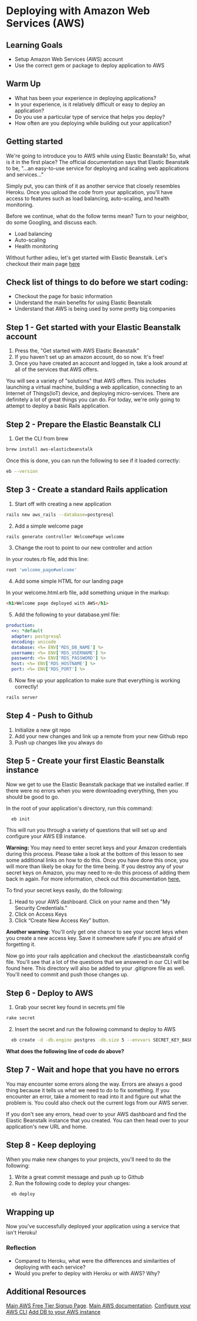# Deploying with Amazon Web Services (AWS)

## Learning Goals

* Setup Amazon Web Services (AWS) account
* Use the correct gem or package to deploy application to AWS

## Warm Up

* What has been your experience in deploying applications?
* In your experience, is it relatively difficult or easy to deploy an application?
* Do you use a particular type of service that helps you deploy?
* How often are you deploying while building out your application?

## Getting started

We're going to introduce you to AWS while using Elastic Beanstalk! So, what is it in the first place? The official documentation says that Elastic Beanstalk to be, "...an easy-to-use service for deploying and scaling web applications and services..."

Simply put, you can think of it as another service that closely resembles Heroku. Once you upload the code from your application, you'll have access to features such as load balancing, auto-scaling, and health monitoring.

Before we continue, what do the follow terms mean? Turn to your neighbor, do some Googling, and discuss each.  

* Load balancing
* Auto-scaling
* Health monitoring

Without further adieu, let's get started with Elastic Beanstalk. Let's checkout their main page [here](https://aws.amazon.com/elasticbeanstalk/)

## Check list of things to do before we start coding:

* Checkout the page for basic information
* Understand the main benefits for using Elastic Beanstalk
* Understand that AWS is being used by some pretty big companies


## Step 1 - Get started with your Elastic Beanstalk account

1. Press the, "Get started with AWS Elastic Beanstalk"
2. If you haven't set up an amazon account, do so now. It's free!
3. Once you have created an account and logged in, take a look around at all of the services that AWS offers.

You will see a variety of "solutions" that AWS offers. This includes launching a virtual machine, building a web application, connecting to an Internet of Things(IoT) device, and deploying micro-services. There are definitely a lot of great things you can do. For today, we're only going to attempt to deploy a basic Rails application.

## Step 2 - Prepare the Elastic Beanstalk CLI

1. Get the CLI from brew

```bash
brew install aws-elasticbeanstalk
```

Once this is done, you can run the following to see if it loaded correctly:
```bash
eb --version
```

## Step 3 - Create a standard Rails application

1. Start off with creating a new application

```bash
rails new aws_rails --database=postgresql  
```

2. Add a simple welcome page

```bash
rails generate controller WelcomePage welcome
```

3. Change the root to point to our new controller and action

In your routes.rb file, add this line:

```ruby
root 'welcome_page#welcome'  
```

4. Add some simple HTML for our landing page

In your welcome.html.erb file, add something unique in the markup:

```html
<h1>Welcome page deployed with AWS</h1>
```

5. Add the following to your database.yml file:

```yaml
production:
  <<: *default
  adapter: postgresql
  encoding: unicode
  database: <%= ENV['RDS_DB_NAME'] %>
  username: <%= ENV['RDS_USERNAME'] %>
  password: <%= ENV['RDS_PASSWORD'] %>
  host: <%= ENV['RDS_HOSTNAME'] %>
  port: <%= ENV['RDS_PORT'] %>
```

6. Now fire up your application to make sure that everything is working correctly!

```bash
rails server
```

## Step 4 - Push to Github
1. Initialize a new git repo
2. Add your new changes and link up a remote from your new Github repo
3. Push up changes like you always do

## Step 5 - Create your first Elastic Beanstalk instance

Now we get to use the Elastic Beanstalk package that we installed earlier. If there were no errors when you were downloading everything, then you should be good to go.

In the root of your application's directory, run this command:

```bash
  eb init
```

This will run you through a variety of questions that will set up and configure your AWS EB instance.

**Warning:** You may need to enter secret keys and your Amazon credentials during this process. Please take a look at the bottom of this lesson to see some additional links on how to do this. Once you have done this once, you will more than likely be okay for the time being. If you destroy any of your secret keys on Amazon, you may need to re-do this process of adding them back in again. For more information, check out this documentation [here.](https://docs.aws.amazon.com/elasticbeanstalk/latest/dg/eb-cli3-configuration.html)

To find your secret keys easily, do the following:

1. Head to your AWS dashboard. Click on your name and then "My Security Credentials."
2. Click on Access Keys
3. Click “Create New Access Key” button.

**Another warning:** You'll only get one chance to see your secret keys when you create a new access key. Save it somewhere safe if you are afraid of forgetting it.

Now go into your rails application and checkout the .elasticbeanstalk config file. You'll see that a lot of the questions that we answered in our CLI will be found here. This directory will also be added to your .gitignore file as well. You'll need to commit and push those changes up.

## Step 6 - Deploy to AWS

1. Grab your secret key found in secrets.yml file

```bash
rake secret
```

2. Insert the secret and run the following command to deploy to AWS
```bash
  eb create -d -db.engine postgres -db.size 5 --envvars SECRET_KEY_BASE=PUT_SECRET_HERE
```

**What does the following line of code do above?**

## Step 7 - Wait and hope that you have no errors

You may encounter some errors along the way. Errors are always a good thing because it tells us what we need to do to fix something. If you encounter an error, take a moment to read into it and figure out what the problem is. You could also check out the current logs from our AWS server.

If you don't see any errors, head over to your AWS dashboard and find the Elastic Beanstalk instance that you created. You can then head over to your application's new URL and home.

## Step 8 - Keep deploying

When you make new changes to your projects, you'll need to do the following:
1. Write a great commit message and push up to Github
2. Run the following code to deploy your changes:

```bash
  eb deploy
```

## Wrapping up

Now you've successfully deployed your application using a service that isn't Heroku!

### Reflection

* Compared to Heroku, what were the differences and similarities of deploying with each service?
* Would you prefer to deploy with Heroku or with AWS? Why?


## Additional Resources

[Main AWS Free Tier Signup Page](https://aws.amazon.com/free/).
[Main AWS documentation](https://aws.amazon.com/elasticbeanstalk/).
[Configure your AWS CLI](https://docs.aws.amazon.com/elasticbeanstalk/latest/dg/eb-cli3-configuration.html)
[Add DB to your AWS instance](https://docs.aws.amazon.com/elasticbeanstalk/latest/dg/using-features.managing.db.html)
